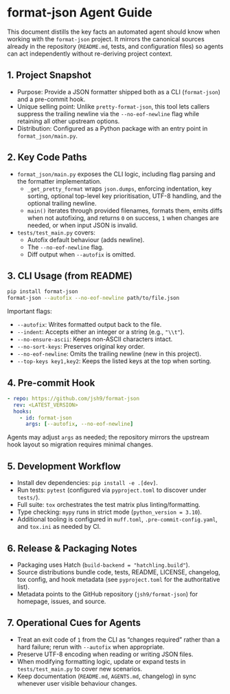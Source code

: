 # format-json Agent Guide

This document distills the key facts an automated agent should know when
working with the `format-json` project. It mirrors the canonical sources
already in the repository (`README.md`, tests, and configuration files) so
agents can act independently without re-deriving project context.

## 1. Project Snapshot

- Purpose: Provide a JSON formatter shipped both as a CLI (`format-json`) and a
  pre-commit hook.
- Unique selling point: Unlike `pretty-format-json`, this tool lets callers
  suppress the trailing newline via the `--no-eof-newline` flag while retaining
  all other upstream options.
- Distribution: Configured as a Python package with an entry point in
  `format_json/main.py`.

## 2. Key Code Paths

- `format_json/main.py` exposes the CLI logic, including flag parsing and the
  formatter implementation.
  - `_get_pretty_format` wraps `json.dumps`, enforcing indentation, key
    sorting, optional top-level key prioritisation, UTF-8 handling, and the
    optional trailing newline.
  - `main()` iterates through provided filenames, formats them, emits diffs
    when not autofixing, and returns `0` on success, `1` when changes are
    needed, or when input JSON is invalid.
- `tests/test_main.py` covers:
  - Autofix default behaviour (adds newline).
  - The `--no-eof-newline` flag.
  - Diff output when `--autofix` is omitted.

## 3. CLI Usage (from README)

```bash
pip install format-json
format-json --autofix --no-eof-newline path/to/file.json
```

Important flags:

- `--autofix`: Writes formatted output back to the file.
- `--indent`: Accepts either an integer or a string (e.g., `"\\t"`).
- `--no-ensure-ascii`: Keeps non-ASCII characters intact.
- `--no-sort-keys`: Preserves original key order.
- `--no-eof-newline`: Omits the trailing newline (new in this project).
- `--top-keys key1,key2`: Keeps the listed keys at the top when sorting.

## 4. Pre-commit Hook

```yaml
- repo: https://github.com/jsh9/format-json
  rev: <LATEST_VERSION>
  hooks:
    - id: format-json
      args: [--autofix, --no-eof-newline]
```

Agents may adjust `args` as needed; the repository mirrors the upstream hook
layout so migration requires minimal changes.

## 5. Development Workflow

- Install dev dependencies: `pip install -e .[dev]`.
- Run tests: `pytest` (configured via `pyproject.toml` to discover under
  `tests/`).
- Full suite: `tox` orchestrates the test matrix plus linting/formatting.
- Type checking: `mypy` runs in strict mode (`python_version = 3.10`).
- Additional tooling is configured in `muff.toml`, `.pre-commit-config.yaml`,
  and `tox.ini` as needed by CI.

## 6. Release & Packaging Notes

- Packaging uses Hatch (`build-backend = "hatchling.build"`).
- Source distributions bundle code, tests, README, LICENSE, changelog, tox
  config, and hook metadata (see `pyproject.toml` for the authoritative list).
- Metadata points to the GitHub repository (`jsh9/format-json`) for homepage,
  issues, and source.

## 7. Operational Cues for Agents

- Treat an exit code of `1` from the CLI as “changes required” rather than a
  hard failure; rerun with `--autofix` when appropriate.
- Preserve UTF-8 encoding when reading or writing JSON files.
- When modifying formatting logic, update or expand tests in
  `tests/test_main.py` to cover new scenarios.
- Keep documentation (`README.md`, `AGENTS.md`, changelog) in sync whenever
  user visible behaviour changes.
